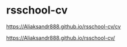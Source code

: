 # rsschool-cv
https://Aliaksandr888.github.io/rsschool-cv/cv

https://Aliaksandr888.github.io/rsschool-cv/
